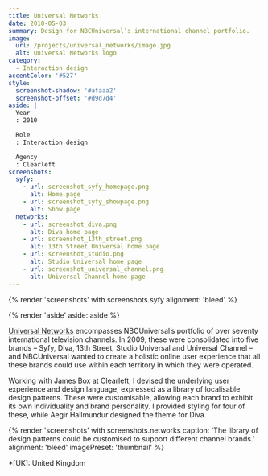 ```yaml
---
title: Universal Networks
date: 2010-05-03
summary: Design for NBCUniversal’s international channel portfolio.
image:
  url: /projects/universal_networks/image.jpg
  alt: Universal Networks logo
category:
  - Interaction design
accentColor: '#527'
style:
  screenshot-shadow: '#afaaa2'
  screenshot-offset: '#d9d7d4'
aside: |
  Year
  : 2010

  Role
  : Interaction design

  Agency
  : Clearleft
screenshots:
  syfy:
    - url: screenshot_syfy_homepage.png
      alt: Home page
    - url: screenshot_syfy_showpage.png
      alt: Show page
  networks:
    - url: screenshot_diva.png
      alt: Diva home page
    - url: screenshot_13th_street.png
      alt: 13th Street Universal home page
    - url: screenshot_studio.png
      alt: Studio Universal home page
    - url: screenshot_universal_channel.png
      alt: Universal Channel home page
---
```

{% render 'screenshots' with screenshots.syfy
  alignment: 'bleed'
%}

{% render 'aside'
  aside: aside
%}

[Universal Networks][1] encompasses NBCUniversal’s portfolio of over seventy international television channels. In 2009, these were consolidated into five brands – Syfy, Diva, 13th Street, Studio Universal and Universal Channel – and NBCUniversal wanted to create a holistic online user experience that all these brands could use within each territory in which they were operated.

Working with James Box at Clearleft, I devised the underlying user experience and design language, expressed as a library of localisable design patterns. These were customisable, allowing each brand to exhibit its own individuality and brand personality. I provided styling for four of these, while Aegir Hallmundur designed the theme for Diva.

{% render 'screenshots' with screenshots.networks
  caption: 'The library of design patterns could be customised to support different channel brands.'
  alignment: 'bleed'
  imagePreset: 'thumbnail'
%}

[1]: https://en.wikipedia.org/wiki/NBCUniversal_International_Networks

*[UK]: United Kingdom
